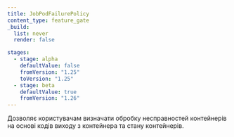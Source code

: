 ```yaml
---
title: JobPodFailurePolicy
content_type: feature_gate
_build:
  list: never
  render: false

stages:
  - stage: alpha
    defaultValue: false
    fromVersion: "1.25"
    toVersion: "1.25"
  - stage: beta
    defaultValue: true
    fromVersion: "1.26"
---
```

Дозволяє користувачам визначати обробку несправностей контейнерів на основі кодів виходу з контейнера та стану контейнерів.
